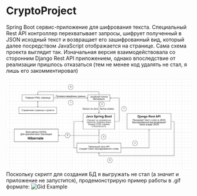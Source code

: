# CryptoProject
 Spring Boot сервис-приложение для шифрования текста. Специальный Rest API контроллер перехватывает запросы, шифрует полученный в JSON исходный текст и возвращает его зашифрованный вид, который далее посредством JavaScript отображается на странице. Сама схема проекта выглядит так. Изначальная версия взаимодействовала со сторонним Django Rest API приложением, однако впоследствие от реализации пришлось отказаться (тем не менее код удалять не стал, я лишь его закомментировал)

![Image alt](https://raw.githubusercontent.com/OYBOLATOFF/Spring-Boot-Crypto-Service/main/src/main/resources/static/images/scheme.jpg)
Поскольку скрипт для создания БД я выгружать не стал (а значит и приложение не запустится), продемонстрирую пример работы в .gif формате:
![Gid Example](./src/main/resources/static/images/encrypt_example.gif?raw=true)
